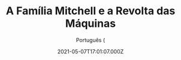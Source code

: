 ---
id: '6b139406-b7a6-4c28-ab11-8f1e83d02706'
type: 'movie' # Filme, Série, Anime
title: "A Família Mitchell e a Revolta das Máquinas"
synopsis: ["Katie Mitchell é aceita na faculdade de cinema dos seus sonhos e seu pai decide aproveitar para realizar uma viagem em família para levá-la à universidade. Porém, seus planos são interrompidos por uma revolução robótica e agora os Mitchells terão que unir forças em família para trabalhar juntos para salvar o mundo.",
]
originalTitle: "The Mitchells vs. The Machines"
date: '2021-05-07T17:01:07.000Z'
update: '2021-05-07T17:01:07.000Z'
releaseDate: '2021-04-22T03:00:00.000Z'
imdb:
  rating: '7.9' # 8.5
  id: '' # tt0470752
duration: '1h 30 Min'
trailer:
  urls: [
    'wzYg-mJewQk',
  ]
tags: ['1080p']
genre: ['Animação', 'Aventura', 'Comédia'] #
quality: 'WEB-DL' # BluRay, WEB-DL, HDTV, WEB-DL4K, WEB-DLe
format: 'MKV' # MKV, MP4, TS
audio: 'Português, Inglês' # Dublado, Legendado, Dual Audio, Dub & Leg
subtitle: 'Português (' # Português, inglês,
size: '2.2 GB' # 4.8 GB
audioQuality: 10
videoQuality: 10
directors: []
#  - name: 'Lana Wachowski'
#    image: ''
#  - name: 'Lilly Wachowski'
#    image: ''
cast: []
#  - name: 'Keanu Reeves'
#    image: ''
#    characterName: 'Neo'
writers: []
#  - name: ''
#    image: ''
maturityRating:
  age: '' # L , 10, 12, 14, 16, 18
  topics: [''] # Violence, Illegal drugs, Inappropriate Language, Legal Drugs, Sexual Content, Extreme Violence
###########################################
download:
  
  - url: 'magnet:?xt=urn:btih:e6341c28f3fc4fbe30544c30f8736d5e79455458&dn=A_Familia_Mitchell_e_a_Revolta_das_Maquinas.2021.1080p.WEB-DL.DUAL.5.1.COMANDO.TO&tr=udp%3a%2f%2fpublic.popcorn-tracker.org%3a6969%2fannounce&tr=udp%3a%2f%2ftracker.internetwarriors.net%3a1337%2fannounce&tr=udp%3a%2f%2ftracker.opentrackr.org%3a1337%2fannounce&tr=udp%3a%2f%2fexodus.desync.com%3a6969%2fannounce&tr=udp%3a%2f%2fretracker.lanta-net.ru%3a2710%2fannounce&tr=udp%3a%2f%2fopen.stealth.si%3a80%2fannounce&tr=udp%3a%2f%2fwww.torrent.eu.org%3a451%2fannounce&tr=udp%3a%2f%2fopentracker.i2p.rocks%3a6969%2fannounce&tr=http%3a%2f%2ftracker.opentrackr.org%3a1337%2fannounce&tr=udp%3a%2f%2f3rt.tace.ru%3a60889%2fannounce'
    resolution: '1080p' # 720p, 1080p, 4K,
    audio: 'Dual Áudio' # Dublado, Legendado, Dual Audio
    size: '' # 4.8 GB
    quality: '' # BluRay, WEB-DL
    format: '' # MKV
images:
  cover: '/assets/movies/a-familia-mitchell-e-a-revolta-das-maquinas.jpg'
  background: '/assets/movies/'
---